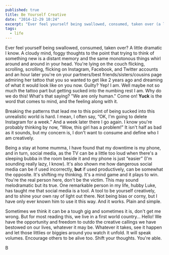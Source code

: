 ```yaml
---
published: true
title: Be Yourself Creative
date: "2014-12-29 10:24"
excerpt: "Ever feel yourself being swallowed, consumed, taken over (a little dramatic I know)?"
tags: 
  - life
---
```


Ever feel yourself being swallowed, consumed, taken over? A little dramatic I know. A cloudy mind, foggy thoughts to the point that trying to think of something new is a distant memory and the same monotonous things whirl around and around in your head. You're lying on the couch flicking, scrolling, scrolling, flicking on Instagram, Facebook, and Twitter accounts and an hour later you're on your partners/best friends/sisters/cousins page admiring her tattoo that you so wanted to get like 2 years ago and dreaming of what it would look like on you now. Guilty? Yep! I am. Well maybe not so much the tattoo part but getting sucked into the numbing rest I am. Why do we do this! What's that saying? "We are only human." Come on! **Yuck** is the word that comes to mind, and the feeling along with it.

Breaking the patterns that lead me to this point of being sucked into this unrealistic world is hard. I mean, I often say, “OK, I'm going to delete Instagram for a week.” And a week later there I go again. I know you're probably thinking by now, “Wow, this girl has a problem!” It isn't half as bad as it sounds, but my concern is, I don't want to consume and define who I am creatively. 

Being a stay at home mumma, I have found that my downtime is my phone, and in turn, social media, as the TV can be a little too loud when there's a sleeping bubba in the room beside it and my phone is just “easier” (I'm sounding really lazy, I know). It's also shown me how dangerous social media can be if used incorrectly, **but** if used productively, can be somewhat the opposite. It's shifting my thinking. It's a mind game and it plays to win. You're the real person here, don't be the victim. This may sound melodramatic but its true. One remarkable person in my life, hubby Luke, has taught me that social media is a tool. A tool to be yourself creatively, and to shine your own ray of light out there. Not being bias or corny, but I have only ever known him to use it this way. And it works. Plain and simple.

Sometimes we think it can be a tough gig and sometimes it is, don't get me wrong. But for most reading this, we live in a first world country… Hello! We have the opportunity and freedom to outdo the creative callings we have bestowed on our lives, whatever it may be. Whatever it takes, see it happen and let those littlies or biggies around you watch it unfold. It will speak volumes. Encourage others to be alive too. Shift your thoughts. You're able. 

B